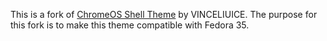 This is a fork of [ChromeOS Shell Theme](https://www.gnome-look.org/p/1333760) by VINCELIUICE.
The purpose for this fork is to make this theme compatible with Fedora 35.

